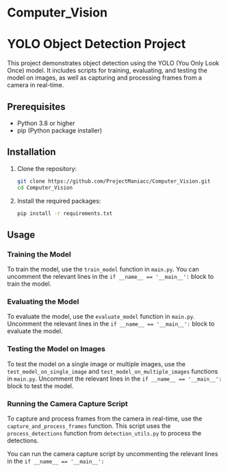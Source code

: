 # Computer_Vision
# YOLO Object Detection Project

This project demonstrates object detection using the YOLO (You Only Look Once) model. It includes scripts for training, evaluating, and testing the model on images, as well as capturing and processing frames from a camera in real-time.

## Prerequisites

- Python 3.8 or higher
- pip (Python package installer)

## Installation

1. Clone the repository:
    ```sh
    git clone https://github.com/ProjectManiacc/Computer_Vision.git
    cd Computer_Vision
    ```

2. Install the required packages:
    ```sh
    pip install -r requirements.txt
    ```

## Usage

### Training the Model

To train the model, use the `train_model` function in `main.py`. You can uncomment the relevant lines in the `if __name__ == '__main__':` block to train the model.

### Evaluating the Model

To evaluate the model, use the `evaluate_model` function in `main.py`. Uncomment the relevant lines in the `if __name__ == '__main__':` block to evaluate the model.

### Testing the Model on Images

To test the model on a single image or multiple images, use the `test_model_on_single_image` and `test_model_on_multiple_images` functions in `main.py`. Uncomment the relevant lines in the `if __name__ == '__main__':` block to test the model.

### Running the Camera Capture Script

To capture and process frames from the camera in real-time, use the `capture_and_process_frames` function. This script uses the `process_detections` function from `detection_utils.py` to process the detections.

You can run the camera capture script by uncommenting the relevant lines in the `if __name__ == '__main__':`
